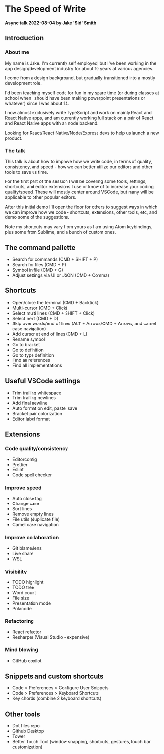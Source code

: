# The Speed of Write

**Async talk 2022-08-04 by Jake 'Sid' Smith**

## Introduction

### About me

My name is Jake. I'm currently self employed, but I've been working in the app design/development industry for about 10 years at various agencies.

I come from a design background, but gradually transitioned into a mostly development role.

I'd been teaching myself code for fun in my spare time (or during classes at school when I should have been making powerpoint presentations or whatever) since I was about 14.

I now almost exclusively write TypeScript and work on mainly React and React Native apps, and am currently working full stack on a pair of React and React Native apps with an node backend.

Looking for React/React Native/Node/Express devs to help us launch a new product.

### The talk

This talk is about how to improve how we write code, in terms of quality, consistency, and speed - how we can better utilize our editors and other tools to save us time.

For the first part of the session I will be covering some tools, settings, shortcuts, and editor extensions I use or know of to increase your coding quality/speed. These will mostly center around VSCode, but many will be applicable to other popular editors.

After this initial demo I'll open the floor for others to suggest ways in which we can improve how we code - shortcuts, extensions, other tools, etc, and demo some of the suggestions.

Note my shortcuts may vary from yours as I am using Atom keybindings, plus some from Sublime, and a bunch of custom ones.

## The command pallette

- Search for commands (CMD + SHIFT + P)
- Search for files (CMD + P)
- Symbol in file (CMD + G)
- Adjust settings via UI or JSON (CMD + Comma)

## Shortcuts

- Open/close the terminal (CMD + Backtick)
- Multi-cursor (CMD + Click)
- Select multi lines (CMD + SHIFT + Click)
- Select next (CMD + D)
- Skip over words/end of lines (ALT + Arrows/CMD + Arrows, and camel case navigation)
- Add cursor at end of lines (CMD + L)
- Rename symbol
- Go to bracket
- Go to definition
- Go to type definition
- Find all references
- Find all implementations

## Useful VSCode settings

- Trim trailing whitespace
- Trim trailing newlines
- Add final newline
- Auto format on edit, paste, save
- Bracket pair colorization
- Editor label format

## Extensions

### Code quality/consistency

- Editorconfig
- Prettier
- Eslint
- Code spell checker

### Improve speed

- Auto close tag
- Change case
- Sort lines
- Remove empty lines
- File utils (duplicate file)
- Camel case navigation

### Improve collaboration

- Git blame/lens
- Live share
- WSL

### Visibility

- TODO highlight
- TODO tree
- Word count
- File size
- Presentation mode
- Polacode

### Refactoring

- React refactor
- Resharper (Visual Studio - expensive)

### Mind blowing

- GitHub copilot

## Snippets and custom shortcuts

- Code > Preferences > Configure User Snippets
- Code > Preferences > Keyboard Shortcuts
- Key chords (combine 2 keyboard shortcuts)

## Other tools

- Dot files repo
- Github Desktop
- Tower
- Better Touch Tool (window snapping, shortcuts, gestures, touch bar customization)

